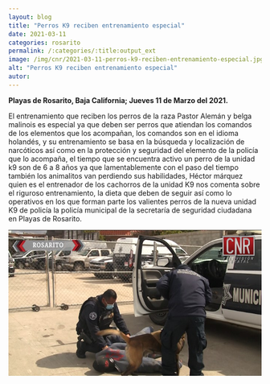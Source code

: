 ```yaml
---
layout: blog
title: "Perros K9 reciben entrenamiento especial"
date: 2021-03-11
categories: rosarito
permalink: /:categories/:title:output_ext
image: /img/cnr/2021-03-11-perros-k9-reciben-entrenamiento-especial.jpg
alt: "Perros K9 reciben entrenamiento especial"
autor:
---
```


**Playas de Rosarito, Baja California; Jueves 11 de Marzo del 2021.** 

El entrenamiento que reciben los perros de la raza Pastor Alemán y belga malinois es especial ya que deben ser perros que atiendan los comandos de los elementos que los acompañan, los comandos son en el idioma holandés, y su entrenamiento se basa en la búsqueda y localización de narcóticos así como en la protección y seguridad del elemento de la policía que lo acompaña, el tiempo que se encuentra activo un perro de la unidad k9 son de 6 a 8 años ya que lamentablemente con el paso del tiempo también los animalitos van perdiendo sus habilidades, Héctor márquez quien es el entrenador de los cachorros de la unidad K9 nos comenta sobre el riguroso entrenamiento, la dieta que deben de seguir así como lo operativos en los que forman parte los valientes perros de la nueva unidad K9 de policía la policía municipal de la secretaría de seguridad ciudadana en Playas de Rosarito.

<div id="carouselExampleSlidesOnly" class="carousel slide" data-ride="carousel">
  <div class="carousel-inner">
    <div class="carousel-item active">
       <img class="d-block w-100" src="/img/cnr/2021-03-11-perros-k9-reciben-entrenamiento-especial.jpg" loading="lazy"  alt="Perros K9 reciben entrenamiento especial">
    </div>
  </div>
</div>